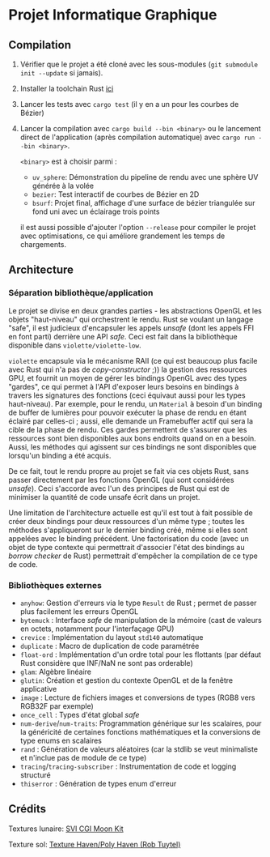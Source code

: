 # Projet Informatique Graphique

## Compilation

1. Vérifier que le projet a été cloné avec les sous-modules (`git submodule init --update` si jamais).
2. Installer la toolchain Rust [ici](https://rustup.rs)
3. Lancer les tests avec `cargo test` (il y en a un pour les courbes de Bézier)
4. Lancer la compilation avec `cargo build --bin <binary>` ou le lancement direct de l'application (après compilation
   automatique) avec `cargo run --bin <binary>`.

   `<binary>` est à choisir parmi :
    - `uv_sphere`: Démonstration du pipeline de rendu avec une sphère UV générée à la volée
    - `bezier`: Test interactif de courbes de Bézier en 2D
    - `bsurf`: Projet final, affichage d'une surface de bézier triangulée sur fond uni avec un éclairage trois points

   il est aussi possible d'ajouter l'option `--release` pour compiler le projet avec optimisations, ce qui améliore
   grandement les temps de chargements.

## Architecture

### Séparation bibliothèque/application

Le projet se divise en deux grandes parties - les abstractions OpenGL et les objets "haut-niveau" qui orchestrent le
rendu.
Rust se voulant un langage "safe", il est judicieux d'encapsuler les appels *unsafe* (dont les appels FFI en font parti)
derrière une API *safe*. Ceci est fait dans la bibliothèque disponible dans `violette/violette-low`.

`violette` encapsule via le mécanisme RAII (ce qui est beaucoup plus facile avec Rust qui n'a pas de *copy-constructor*
;))
la gestion des ressources GPU, et fournit un moyen de gérer les bindings OpenGL avec des types "gardes", ce qui permet à
l'API d'exposer leurs besoins en bindings à travers les signatures des fonctions (ceci équivaut aussi pour les types
haut-niveau). Par exemple, pour le rendu, un `Material` à besoin d'un binding de buffer de lumières pour pouvoir
exécuter
la phase de rendu en étant éclairé par celles-ci ; aussi, elle demande un Framebuffer actif qui sera la cible de la
phase de rendu. Ces gardes permettent de s'assurer que les ressources sont bien disponibles aux bons endroits quand on
en
a besoin. Aussi, les méthodes qui agissent sur ces bindings ne sont disponibles que lorsqu'un binding a été acquis.

De ce fait, tout le rendu propre au projet se fait via ces objets Rust, sans passer directement par les fonctions OpenGL
(qui sont considérées *unsafe*). Ceci s'accorde avec l'un des principes de Rust qui est de minimiser la quantité de code
unsafe écrit dans un projet.

Une limitation de l'architecture actuelle est qu'il est tout à fait possible de créer deux bindings pour deux ressources
d'un même type ; toutes les méthodes s'appliqueront sur le dernier binding créé, même si elles sont appelées avec le
binding précédent. Une factorisation du code (avec un objet de type contexte qui permettrait d'associer l'état des
bindings au *borrow checker* de Rust) permettrait d'empêcher la compilation de ce type de code.

### Bibliothèques externes

- `anyhow`: Gestion d'erreurs via le type `Result` de Rust ; permet de passer plus facilement les erreurs OpenGL
- `bytemuck` : Interface *safe* de manipulation de la mémoire (cast de valeurs en octets, notamment pour l'interfaçage
  GPU)
- `crevice` : Implémentation du layout `std140` automatique
- `duplicate` : Macro de duplication de code paramétrée
- `float-ord` : Implémentation d'un ordre total pour les flottants (par défaut Rust considère que INF/NaN ne sont pas
  orderable)
- `glam`: Algèbre linéaire
- `glutin`: Création et gestion du contexte OpenGL et de la fenêtre applicative
- `image` : Lecture de fichiers images et conversions de types (RGB8 vers RGB32F par exemple)
- `once_cell` : Types d'état global *safe*
- `num-derive`/`num-traits`: Programmation générique sur les scalaires, pour la généricité de certaines fonctions
  mathématiques et la conversions de type enums en scalaires
- `rand` : Génération de valeurs aléatoires (car la stdlib se veut minimaliste et n'inclue pas de module de ce type)
- `tracing`/`tracing-subscriber` : Instrumentation de code et logging structuré
- `thiserror` : Génération de types enum d'erreur

## Crédits

Textures lunaire: [SVI CGI Moon Kit](https://svs.gsfc.nasa.gov/cgi-bin/details.cgi?aid=4720)

Texture sol: [Texture Haven/Poly Haven (Rob Tuytel)](https://polyhaven.com/a/concrete_floor_painted)